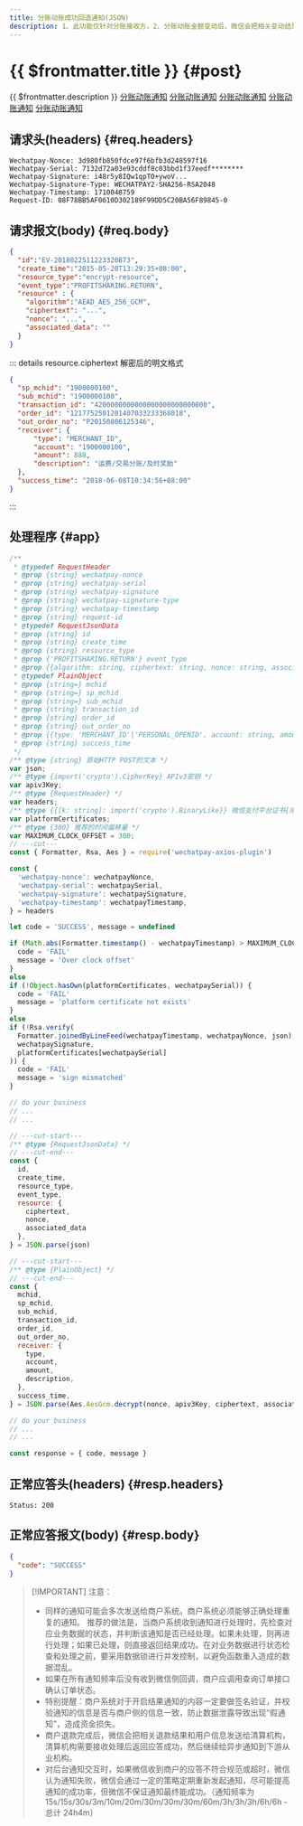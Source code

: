```yaml
---
title: 分账动账成功回退通知(JSON)
description: 1、此功能仅针对分账接收方。2、分账动账金额变动后，微信会把相关变动结果发送给需要实时关注的分账接收方。
---
```


# {{ $frontmatter.title }} {#post}

{{ $frontmatter.description }} [分账动账通知](https://pay.weixin.qq.com/wiki/doc/api/allocation_sl.php?chapter=25_9&index=11) [分账动账通知](https://pay.weixin.qq.com/wiki/doc/apiv3/wxpay/ecommerce/profitsharing/chapter3_6.shtml) [分账动账通知](https://pay.weixin.qq.com/docs/partner/apis/ecommerce-profit-sharing/notification.html) [分账动账通知](https://pay.weixin.qq.com/docs/partner/apis/profit-sharing/notice-division.html) [分账动账通知](https://pay.weixin.qq.com/docs/merchant/apis/profit-sharing/notice-division.html)

## 请求头(headers) {#req.headers}

```ansi
Wechatpay-Nonce: 3d980fb850fdce97f6bfb3d248597f16
Wechatpay-Serial: 7132d72a03e93cddf8c03bbd1f37eedf********
Wechatpay-Signature: i48r5y8IQw1qpTO+ywoV...
Wechatpay-Signature-Type: WECHATPAY2-SHA256-RSA2048
Wechatpay-Timestamp: 1710048759
Request-ID: 08F78BB5AF0610D302189F99DD5C20BA56F89845-0
```

## 请求报文(body) {#req.body}

```json
{
  "id":"EV-2018022511223320873",
  "create_time":"2015-05-20T13:29:35+08:00",
  "resource_type":"encrypt-resource",
  "event_type":"PROFITSHARING.RETURN",
  "resource" : {
    "algorithm":"AEAD_AES_256_GCM",
    "ciphertext": "...",
    "nonce": "...",
    "associated_data": ""
  }
}
```

::: details resource.ciphertext 解密后的明文格式

```json
{
  "sp_mchid": "1900000100",
  "sub_mchid": "1900000100",
  "transaction_id": "4200000000000000000000000000",
  "order_id": "1217752501201407033233368018",
  "out_order_no": "P20150806125346",
  "receiver": {
      "type": "MERCHANT_ID",
      "account": "1900000100",
      "amount": 888,
      "description": "运费/交易分账/及时奖励"
  },
  "success_time": "2018-06-08T10:34:56+08:00"
}
```
:::

## 处理程序 {#app}

```js twoslash
/**
 * @typedef RequestHeader
 * @prop {string} wechatpay-nonce
 * @prop {string} wechatpay-serial
 * @prop {string} wechatpay-signature
 * @prop {string} wechatpay-signature-type
 * @prop {string} wechatpay-timestamp
 * @prop {string} request-id
 * @typedef RequestJsonData
 * @prop {string} id
 * @prop {string} create_time
 * @prop {string} resource_type
 * @prop {'PROFITSHARING.RETURN'} event_type
 * @prop {{algorithm: string, ciphertext: string, nonce: string, associated_data: string}} resource
 * @typedef PlainObject
 * @prop {string=} mchid
 * @prop {string=} sp_mchid
 * @prop {string=} sub_mchid
 * @prop {string} transaction_id
 * @prop {string} order_id
 * @prop {string} out_order_no
 * @prop {{type: 'MERCHANT_ID'|'PERSONAL_OPENID', account: string, amount: number, description: string}} receiver
 * @prop {string} success_time
 */
/** @type {string} 原始HTTP POST的文本 */
var json;
/** @type {import('crypto').CipherKey} APIv3密钥 */
var apiv3Key;
/** @type {RequestHeader} */
var headers;
/** @type {{[k: string]: import('crypto').BinaryLike}} 微信支付平台证书{序列号:实例}键值对 */
var platformCertificates;
/** @type {300} 推荐的时间偏移量 */
var MAXIMUM_CLOCK_OFFSET = 300;
// ---cut---
const { Formatter, Rsa, Aes } = require('wechatpay-axios-plugin')

const {
  'wechatpay-nonce': wechatpayNonce,
  'wechatpay-serial': wechatpaySerial,
  'wechatpay-signature': wechatpaySignature,
  'wechatpay-timestamp': wechatpayTimestamp,
} = headers

let code = 'SUCCESS', message = undefined

if (Math.abs(Formatter.timestamp() - wechatpayTimestamp) > MAXIMUM_CLOCK_OFFSET) {
  code = 'FAIL'
  message = 'Over clock offset'
}
else
if (!Object.hasOwn(platformCertificates, wechatpaySerial)) {
  code = 'FAIL'
  message = 'platform certificate not exists'
}
else
if (!Rsa.verify(
  Formatter.joinedByLineFeed(wechatpayTimestamp, wechatpayNonce, json),
  wechatpaySignature,
  platformCertificates[wechatpaySerial]
)) {
  code = 'FAIL'
  message = 'sign mismatched'
}

// do your business
// ...
// ...

// ---cut-start---
/** @type {RequestJsonData} */
// ---cut-end---
const {
  id,
  create_time,
  resource_type,
  event_type,
  resource: {
    ciphertext,
    nonce,
    associated_data
  },
} = JSON.parse(json)

// ---cut-start---
/** @type {PlainObject} */
// ---cut-end---
const {
  mchid,
  sp_mchid,
  sub_mchid,
  transaction_id,
  order_id,
  out_order_no,
  receiver: {
    type,
    account,
    amount,
    description,
  },
  success_time,
} = JSON.parse(Aes.AesGcm.decrypt(nonce, apiv3Key, ciphertext, associated_data))

// do your business
// ...
// ...

const response = { code, message }
```

## 正常应答头(headers) {#resp.headers}

```ansi
Status: 200
```

## 正常应答报文(body) {#resp.body}

```json
{
  "code": "SUCCESS"
}
```

> [!IMPORTANT] 注意：
> - 同样的通知可能会多次发送给商户系统。商户系统必须能够正确处理重复的通知。 推荐的做法是，当商户系统收到通知进行处理时，先检查对应业务数据的状态，并判断该通知是否已经处理。如果未处理，则再进行处理；如果已处理，则直接返回结果成功。在对业务数据进行状态检查和处理之前，要采用数据锁进行并发控制，以避免函数重入造成的数据混乱。
> - 如果在所有通知频率后没有收到微信侧回调，商户应调用查询订单接口确认订单状态。
> - 特别提醒：商户系统对于开启结果通知的内容一定要做签名验证，并校验通知的信息是否与商户侧的信息一致，防止数据泄露导致出现“假通知”，造成资金损失。
> - 商户退款完成后，微信会把相关退款结果和用户信息发送给清算机构，清算机构需要接收处理后返回应答成功，然后继续给异步通知到下游从业机构。
> - 对后台通知交互时，如果微信收到商户的应答不符合规范或超时，微信认为通知失败，微信会通过一定的策略定期重新发起通知，尽可能提高通知的成功率，但微信不保证通知最终能成功。（通知频率为15s/15s/30s/3m/10m/20m/30m/30m/30m/60m/3h/3h/3h/6h/6h - 总计 24h4m）
